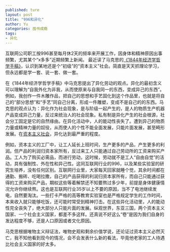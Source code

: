 ```yaml
---
published: ture
layout: post
title: "996和异化"
author: Yu
categories: 囤书成瘾
tags:
- 异化
---
```


互联网公司职工按996甚至每月休2天的频率来开展工作，因身体和精神原因出事频繁，尤其某个“x多多”近期频繁上新闻。
最近读了马克思的[《1844年经济学哲学手稿》](https://www.marxists.org/chinese/marx/marxist.org-chinese-marx-1844.htm)，认识到某地还是个“初级”的“资本主义”社会。简直是天天抓理论学习，但永远都是学一套、说一套、做一套。

在《1844年经济学哲学手稿》中马克思提出了异化劳动的观点。异化的最初含义可以理解为“自我外化为非我，从而使原来与自我同一的东西，变成异己的东西”。例如，我创作一件木雕作品，把自己的思想和手艺固化到这个作品里，也就是将自己的“部分思想”和“手艺”同自己分离，形成一件雕塑，变成不是自己的的东西。马克思的观点认为：异化作为社会现象，是与阶级一起产生的，是人的物质生产机器产品变成异己力量，反过来统治人的社会现象。私有制是异化产生的社会根源，社会分工固定是它的自然缘由。在异化活动中，人的能动性丧失了。遭到异己的物质力量或精神力量的奴役，从而使人的个性不能全面发展，只能片面发展，甚至畸形发展。在<u>资本主义社会</u>，异化达到最严重的程度。

例如，资本主义的工厂中，让工人延长上班时间，生产更多的产品，产生更多的利润。但产品的利润归资本家所有，反过来工人只能通过自己劳动所的工资来购买产品。工人为了购买必需品，而进行劳动，这时候，劳动就不是工人“自由自觉”的活动，具有强制性、外在性和异己性。这同互联网行业的996，以及某些实验室的研究生培养，没有任何区别。互联网行业里，大家每天回家就睡个觉，其余时间都在通勤、搬砖、吃喝拉撒，自己的产品获得的利润归资本家所有，而自己只能通过获得的工资来购买产品，期权这些等着解禁还不知要熬过多少年，前提是身体健康情况允许你继续熬。这也是互联网行业35岁以上不要的原因，当不了电池继续发电，自然要淘汰。一些打卡严格的高等教育实验室也是严格规定学生的工作时间，本来收入就只能够吃饭，还可能时常受到精神打击。在这些异化活动里，人的能动性完全丧失了，绝大部分人只能片面的发展。纵观世界，东亚三国，两个资本主义国家、一个社会主义国家，都差不多这样。还真说不好这么“卷”是因为我们自身的发达程度不够，还是人口原因或者文化原因。

马克思根据唯物主义辩证法，唯物史观和剩余价值学说，还论证过资本主义必然灭亡，我不知他看到现今的情况，会不会发表什么新的看法，毕竟他老家的工人待遇比社会主义国家的好太多。


